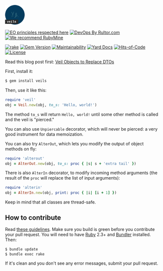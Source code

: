 <img src="/logo.svg" width="64px" height="64px"/>

[![EO principles respected here](https://www.elegantobjects.org/badge.svg)](https://www.elegantobjects.org)
[![DevOps By Rultor.com](http://www.rultor.com/b/yegor256/veils)](http://www.rultor.com/p/yegor256/veils)
[![We recommend RubyMine](https://www.elegantobjects.org/rubymine.svg)](https://www.jetbrains.com/ruby/)

[![rake](https://github.com/yegor256/veils/actions/workflows/rake.yml/badge.svg)](https://github.com/yegor256/veils/actions/workflows/rake.yml)
[![Gem Version](https://badge.fury.io/rb/veils.svg)](http://badge.fury.io/rb/veils)
[![Maintainability](https://api.codeclimate.com/v1/badges/51b007d0eb24ceeeca94/maintainability)](https://codeclimate.com/github/yegor256/veils/maintainability)
[![Yard Docs](http://img.shields.io/badge/yard-docs-blue.svg)](http://rubydoc.info/github/yegor256/veils/master/frames)
[![Hits-of-Code](https://hitsofcode.com/github/yegor256/veils)](https://hitsofcode.com/view/github/yegor256/veils)
[![License](https://img.shields.io/badge/license-MIT-green.svg)](https://github.com/yegor256/veils/blob/master/LICENSE.txt)

Read this blog post first:
[Veil Objects to Replace DTOs](https://www.yegor256.com/2020/05/19/veil-objects.html)

First, install it:

```bash
$ gem install veils
```

Then, use it like this:

```ruby
require 'veil'
obj = Veil.new(obj, to_s: 'Hello, world!')
```

The method `to_s` will return `Hello, world!` until some other
method is called and the veil is "pierced."

You can also use `Unpiercable` decorator, which will never be pierced:
a very good instrument for data memoization.

You can also try `AlterOut`, which lets you modify the output
of object methods on fly:

```ruby
require 'alterout'
obj = AlterOut.new(obj, to_s: proc { |s| s + 'extra tail' })
```

There is also `AlterIn` decorator, to modify incoming method arguments
(the result of the `proc` will replace the list of input arguments):

```ruby
require 'alterin'
obj = AlterIn.new(obj, print: proc { |i| [i + 1] })
```

Keep in mind that all classes are thread-safe.

## How to contribute

Read [these guidelines](https://www.yegor256.com/2014/04/15/github-guidelines.html).
Make sure you build is green before you contribute
your pull request. You will need to have [Ruby](https://www.ruby-lang.org/en/) 2.3+ and
[Bundler](https://bundler.io/) installed. Then:

```
$ bundle update
$ bundle exec rake
```

If it's clean and you don't see any error messages, submit your pull request.
